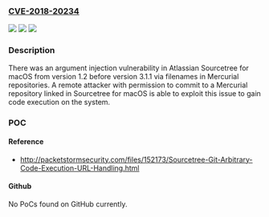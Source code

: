 ### [CVE-2018-20234](https://cve.mitre.org/cgi-bin/cvename.cgi?name=CVE-2018-20234)
![](https://img.shields.io/static/v1?label=Product&message=Sourcetree%20for%20macOS&color=blue)
![](https://img.shields.io/static/v1?label=Version&message=%3E%3D%201.2%20&color=brighgreen)
![](https://img.shields.io/static/v1?label=Vulnerability&message=Argument%20Injection&color=brighgreen)

### Description

There was an argument injection vulnerability in Atlassian Sourcetree for macOS from version 1.2 before version 3.1.1 via filenames in Mercurial repositories. A remote attacker with permission to commit to a Mercurial repository linked in Sourcetree for macOS is able to exploit this issue to gain code execution on the system.

### POC

#### Reference
- http://packetstormsecurity.com/files/152173/Sourcetree-Git-Arbitrary-Code-Execution-URL-Handling.html

#### Github
No PoCs found on GitHub currently.

